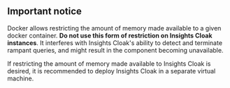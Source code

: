 ## Important notice

Docker allows restricting the amount of memory made available to a given docker container. __Do not use this form of
restriction on Insights Cloak instances__. It interferes with Insights Cloak's ability to detect and terminate rampant queries, and
might result in the component becoming unavailable.

If restricting the amount of memory made available to Insights Cloak is desired, it is recommended to deploy Insights
Cloak in a separate virtual machine.
